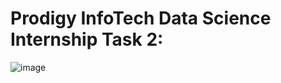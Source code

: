 # Prodigy InfoTech Data Science Internship Task 2:
![image](https://github.com/user-attachments/assets/f0b30916-d5c6-4a2f-81bf-e3541df51ce9)
